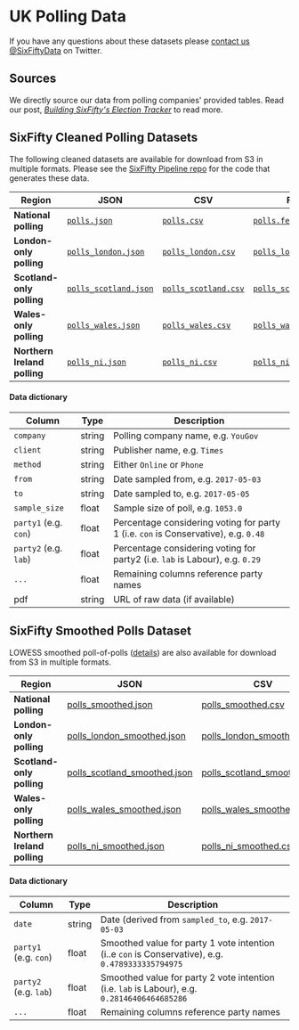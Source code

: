 # UK Polling Data

If you have any questions about these datasets please [contact us @SixFiftyData](https://twitter.com/SixFiftyData) on Twitter.

## Sources
We directly source our data from polling companies' provided tables. Read our post, _[Building SixFifty's Election Tracker](https://sixfifty.org.uk/2017/05/21/building-sixfiftys-election-tracker/)_ to read more.

## SixFifty Cleaned Polling Datasets

The following cleaned datasets are available for download from S3 in multiple formats. Please see the [SixFifty Pipeline repo](https://github.com/six50/pipeline) for the code that generates these data.

| Region | JSON | CSV | Feather |
| -- | -- | -- | -- |
| **National polling** | [`polls.json`](https://s3-eu-west-1.amazonaws.com/sixfifty/polls.json) | [`polls.csv`](https://s3-eu-west-1.amazonaws.com/sixfifty/polls.csv) | [`polls.feather`](https://s3-eu-west-1.amazonaws.com/sixfifty/polls.feather) |
| **London-only polling** | [`polls_london.json`](https://s3-eu-west-1.amazonaws.com/sixfifty/polls_london.json) | [`polls_london.csv`](https://s3-eu-west-1.amazonaws.com/sixfifty/polls_london.csv) | [`polls_london.feather`](https://s3-eu-west-1.amazonaws.com/sixfifty/polls_london.feather) |
| **Scotland-only polling** | [`polls_scotland.json`](https://s3-eu-west-1.amazonaws.com/sixfifty/polls_scotland.json) | [`polls_scotland.csv`](https://s3-eu-west-1.amazonaws.com/sixfifty/polls_scotland.csv) | [`polls_scotland.feather`](https://s3-eu-west-1.amazonaws.com/sixfifty/polls_scotland.feather) |
| **Wales-only polling** | [`polls_wales.json`](https://s3-eu-west-1.amazonaws.com/sixfifty/polls_wales.json) | [`polls_wales.csv`](https://s3-eu-west-1.amazonaws.com/sixfifty/polls_wales.csv) | [`polls_wales.feather`](https://s3-eu-west-1.amazonaws.com/sixfifty/polls_wales.feather) |
| **Northern Ireland polling** | [`polls_ni.json`](https://s3-eu-west-1.amazonaws.com/sixfifty/polls_ni.json) | [`polls_ni.csv`](https://s3-eu-west-1.amazonaws.com/sixfifty/polls_ni.csv) | [`polls_ni.feather`](https://s3-eu-west-1.amazonaws.com/sixfifty/polls_ni.feather) |

#### Data dictionary
| Column | Type | Description |
| -- | -- | -- |
| `company` | string | Polling company name, e.g. `YouGov` |
| `client` | string | Publisher name, e.g. `Times` |
| `method` | string | Either `Online` or `Phone` |
| `from` | string | Date sampled from, e.g. `2017-05-03` |
| `to` | string | Date sampled to, e.g. `2017-05-05` |
| `sample_size` | float | Sample size of poll, e.g. `1053.0` |
| `party1` (e.g. `con`) | float | Percentage considering voting for party 1 (i.e. `con` is Conservative), e.g. `0.48` |
| `party2` (e.g. `lab`) | float | Percentage considering voting for party2 (i.e. `lab` is Labour), e.g. `0.29` |
| `...` | float | Remaining columns reference party names |
| pdf | string | URL of raw data (if available) |


## SixFifty Smoothed Polls Dataset
LOWESS smoothed poll-of-polls ([details](https://sixfifty.org.uk/2017/05/21/building-sixfiftys-election-tracker/)) are also available for download from S3 in multiple formats.

| Region | JSON | CSV | Feather |
| -- | -- | -- | -- |
| **National polling** | [polls_smoothed.json](https://s3-eu-west-1.amazonaws.com/sixfifty/polls_smoothed.json) | [polls_smoothed.csv](https://s3-eu-west-1.amazonaws.com/sixfifty/polls_smoothed.csv) | [polls_smoothed.feather](https://s3-eu-west-1.amazonaws.com/sixfifty/polls_smoothed.feather) |
| **London-only polling** | [polls_london_smoothed.json](https://s3-eu-west-1.amazonaws.com/sixfifty/polls_london_smoothed.json) | [polls_london_smoothed.csv](https://s3-eu-west-1.amazonaws.com/sixfifty/polls_london_smoothed.csv) | [polls_london_smoothed.feather](https://s3-eu-west-1.amazonaws.com/sixfifty/polls_london_smoothed.feather) |
| **Scotland-only polling** | [polls_scotland_smoothed.json](https://s3-eu-west-1.amazonaws.com/sixfifty/polls_scotland_smoothed.json) | [polls_scotland_smoothed.csv](https://s3-eu-west-1.amazonaws.com/sixfifty/polls_scotland_smoothed.csv) | [polls_scotland_smoothed.feather](https://s3-eu-west-1.amazonaws.com/sixfifty/polls_scotland_smoothed.feather) |
| **Wales-only polling** | [polls_wales_smoothed.json](https://s3-eu-west-1.amazonaws.com/sixfifty/polls_wales_smoothed.json) | [polls_wales_smoothed.csv](https://s3-eu-west-1.amazonaws.com/sixfifty/polls_wales_smoothed.csv) | [polls_wales_smoothed.feather](https://s3-eu-west-1.amazonaws.com/sixfifty/polls_wales_smoothed.feather) |
| **Northern Ireland polling** | [polls_ni_smoothed.json](https://s3-eu-west-1.amazonaws.com/sixfifty/polls_ni_smoothed.json) | [polls_ni_smoothed.csv](https://s3-eu-west-1.amazonaws.com/sixfifty/polls_ni_smoothed.csv) | [polls_ni_smoothed.feather](https://s3-eu-west-1.amazonaws.com/sixfifty/polls_ni_smoothed.feather) |

#### Data dictionary
| Column | Type | Description |
| -- | -- | -- |
| `date` | string | Date (derived from `sampled_to`, e.g. `2017-05-03` |
| `party1` (e.g. `con`) | float | Smoothed value for party 1 vote intention (i..e `con` is Conservative), e.g. `0.4789333335794975` |
| `party2` (e.g. `lab`) | float | Smoothed value for party 2 vote intention (i.e. `lab` is Labour), e.g. `0.28146406464685286` |
| `...` | float | Remaining columns reference party names |
